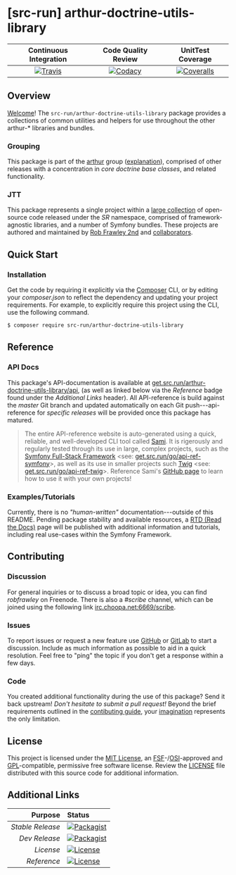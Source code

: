 # [src-run] arthur-doctrine-utils-library

| Continuous Integration |   Code Quality Review   |    UnitTest Coverage    |
|:----------------------:|:-----------------------:|:-----------------------:|
| [![Travis](https://get.src.run/arthur-doctrine-utils-library/travis_shield)](https://get.src.run/arthur-doctrine-utils-library/travis) | [![Codacy](https://get.src.run/arthur-doctrine-utils-library/codacy_shield)](https://get.src.run/arthur-doctrine-utils-library/codacy) | [![Coveralls](https://get.src.run/arthur-doctrine-utils-library/coveralls_shield)](https://get.src.run/arthur-doctrine-utils-library/coveralls) |

## Overview

[Welcome](https://get.src.run/go/readme_welcome)!
The `src-run/arthur-doctrine-utils-library` package provides
a collections of common utilities and helpers for use throughout the other arthur-* libraries and bundles.

### Grouping

This package is part of the [arthur](https://get.src.run/arthur-doctrine-utils-library/group)
group ([explanation](https://get.src.run/arthur-doctrine-utils-library/group_explanation)),
comprised of other releases with a concentration in 
*core doctrine base classes*,
and related functionality.

### JTT

This package represents a single project within a
[large collection](https://get.src.run/go/explore) of open-source code released
under the *SR* namespace, comprised of framework-agnostic libraries,
and a number of Symfony bundles. These projects are authored and maintained
by [Rob Frawley 2nd](https://get.src.run/rmf) and 
[collaborators](https://get.src.run/arthur-doctrine-utils-library/github_collaborators).

## Quick Start

### Installation

Get the code by requiring it explicitly via the [Composer](https://getcomposer.com)
CLI, or by editing your *composer.json* to reflect the dependency and updating
your project requirements. For example, to explicitly require this project using
the CLI, use the following command.

```bash
$ composer require src-run/arthur-doctrine-utils-library
```

## Reference

### API Docs

This package's API-documentation is available at [get.src.run/arthur-doctrine-utils-library/api](https://get.src.run/arthur-doctrine-utils-library/api),
(as well as linked below via the *Reference* badge found under the *Additional Links*
header). All API-reference is build against the *master* Git branch and updated
automatically on each Git push---api-reference for *specific releases* will
be provided once this package has matured.

> The entire API-reference website is auto-generated using a quick,
> reliable, and well-developed CLI tool called [Sami](https://get.src.run/go/sami).
> It is rigerously and regularly tested through its use in large, complex projects,
> such as the [Symfony Full-Stack Framework](https://get.src.run/go/symfony) 
> <see: [get.src.run/go/api-ref-symfony](https://get.src.run/go/symfony-api)>, as well
> as its use in smaller projects such
> [Twig](https://get.src.run/go/sami-twig)
> <see: [get.src.run/go/api-ref-twig](https://get.src.run/go/twig-api)>.
> Reference Sami's [GitHub page](https://get.src.run/go/sami) to learn how to use
> it with your own projects!

### Examples/Tutorials

Currently, there is no *"human-written"* documentation---outside of this README.
Pending package stability and available resources, a
[RTD (Read the Docs)](https://get.src.run/go/rtd) page will be published with
additional information and tutorials, including real use-cases within the Symfony
Framework.

## Contributing

### Discussion

For general inquiries or to discuss a broad topic or idea, you can find
*robfrawley* on Freenode. There is also a *#scribe* channel, which can
be joined using the following link
[irc.choopa.net:6669/scribe](irc://irc.choopa.net:6669/scribe).

### Issues

To report issues or request a new feature use
[GitHub](https://get.src.run/arthur-doctrine-utils-library/github_issues)
or [GitLab](https://get.src.run/arthur-doctrine-utils-library/gitlab_issues)
to start a discussion. Include as much information as possible to aid in
a quick resolution. Feel free to "ping" the topic if you don't get a
response within a few days.

### Code

You created additional functionality during the use of this package? Send
it back upstream! *Don't hesitate to submit a pull request!* Beyond the
brief requirements outlined in the
[contibuting guide](https://get.src.run/arthur-doctrine-utils-library/contributing),
your [imagination](https://get.src.run/go/readme_imagination)
represents the only limitation.

## License

This project is licensed under the
[MIT License](https://get.src.run/go/mit), an
[FSF](https://get.src.run/go/fsf)-/[OSI](https://get.src.run/go/osi)-approved
and [GPL](https://get.src.run/go/gpl)-compatible, permissive free software
license. Review the
[LICENSE](https://get.src.run/arthur-doctrine-utils-library/license)
file distributed with this source code for additional information.

## Additional Links

|       Purpose | Status        |
|--------------:|:--------------|
| *Stable Release*    | [![Packagist](https://get.src.run/arthur-doctrine-utils-library/packagist_shield)](https://get.src.run/arthur-doctrine-utils-library/packagist) |
| *Dev Release*    | [![Packagist](https://get.src.run/arthur-doctrine-utils-library/packagist_pre_shield)](https://get.src.run/arthur-doctrine-utils-library/packagist) |
| *License*    | [![License](https://get.src.run/arthur-doctrine-utils-library/license_shield)](https://get.src.run/arthur-doctrine-utils-library/license) |
| *Reference*  | [![License](https://get.src.run/arthur-doctrine-utils-library/api_shield)](https://get.src.run/arthur-doctrine-utils-library/api) |

